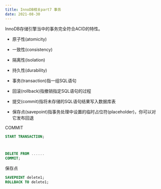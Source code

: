 ```yaml
---
title: InnoDB相关part7 事务  
date: 2021-08-30 
---    
```


InnoDB存储引擎当中的事务完全符合ACID的特性。  

+ 原子性(atomicity)
+ 一致性(consistency)
+ 隔离性(isolation)
+ 持久性(durability)


+ 事务(transaction)指一组SQL语句
+ 回滚(rollback)指撤销指定SQL语句的过程
+ 提交(commit)指将未存储的SQL语句结果写入数据库表
+ 保存点(savepoint)指事务处理中设置的临时占位符(placeholder)，你可以对它发布回退  

COMMIT
```sql
START TRANSACTION;



DELETE FROM ......
COMMIT;
```


保存点
```sql
SAVEPOINT delete1;
ROLLBACK TO delete1;
```
